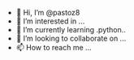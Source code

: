 - 👋 Hi, I’m @pastoz8
- 👀 I’m interested in ...
- 🌱 I’m currently learning .python..
- 💞️ I’m looking to collaborate on ...
- 📫 How to reach me ...

<!---
pastoz8/pastoz8 is a ✨ special ✨ repository because its `README.md` (this file) appears on your GitHub profile.
You can click the Preview link to take a look at your changes.
--->
